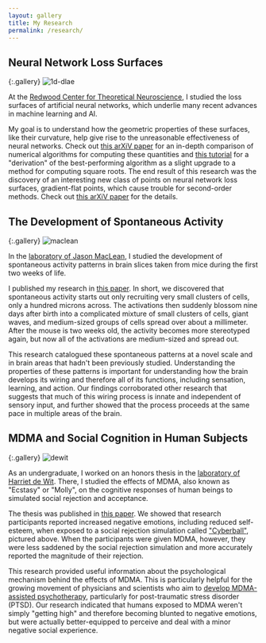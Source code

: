 ```yaml
---
layout: gallery
title: My Research
permalink: /research/
---
```


## Neural Network Loss Surfaces

{:.gallery}
![1d-dlae]

At the
[Redwood Center for Theoretical Neuroscience](http://redwood.berkeley.edu/),
I studied the loss surfaces of artificial neural networks,
which underlie many recent advances in machine learning and AI.

My goal is to understand how the geometric properties of these surfaces,
like their curvature,
help give rise to the unreasonable effectiveness of neural networks.
Check out
[this arXiV paper](https://arxiv.org/abs/1901.10603)
for an in-depth comparison of numerical algorithms
for computing these quantities
and
[this tutorial](https://arxiv.org/abs/1906.05273)
for a "derivation" of the best-performing algorithm
as a slight upgrade to a method for computing square roots.
The end result of this research
was the discovery of an interesting new class of points
on neural network loss surfaces,
gradient-flat points,
which cause trouble for second-order methods.
Check out
[this arXiV paper](https://arxiv.org/abs/2003.10397)
for the details.

## The Development of Spontaneous Activity

{:.gallery}
![maclean]

In the [laboratory of Jason MacLean](http://macleanlab.com),
I studied the development of spontaneous activity patterns
in brain slices taken from mice during the first two weeks of life.

I published my research in [this paper](http://dx.doi.org/10.1152/jn.00172.2016).
In short, we discovered that spontaneous activity starts out
only recruiting very small clusters of cells, only a hundred microns across.
The activations then suddenly blossom nine days after birth
into a complicated mixture of small clusters of cells,
giant waves, and medium-sized groups of cells spread over about a millimeter.
After the mouse is two weeks old, the activity becomes more stereotyped again,
but now all of the activations are medium-sized and spread out.

This research catalogued these spontaneous patterns
at a novel scale and in brain areas that hadn't been previously studied.
Understanding the properties of these patterns is important for
understanding how the brain develops its wiring and therefore all of its functions,
including sensation, learning, and action.
Our findings corroborated other research that suggests that much of this wiring process
is innate and independent of sensory input, and further showed that the process
proceeds at the same pace in multiple areas of the brain.

## MDMA and Social Cognition in Human Subjects

{:.gallery}
![dewit]

As an undergraduate, I worked on an honors thesis in the
[laboratory of Harriet de Wit](http://psychiatry.bsd.uchicago.edu/hbpl/).
There, I studied the effects of MDMA, also known as "Ecstasy" or "Molly",
on the cognitive responses of human beings to simulated social rejection and acceptance.

The thesis was published in [this paper](http://www.ncbi.nlm.nih.gov/pubmed/24316346).
We showed that research participants reported increased negative emotions,
including reduced self-esteem,
when exposed to a social rejection simulation called
["Cyberball"](https://cyberball.wikispaces.com/),
pictured above.
When the participants were given MDMA, however,
they were less saddened by the social rejection simulation
and more accurately reported the magnitude of their rejection.

This research provided useful information about the psychological mechanism
behind the effects of MDMA.
This is particularly helpful for the growing movement of physicians and scientists
who aim to [develop MDMA-assisted psychotherapy](http://www.maps.org/research/mdma?id=5374),
particularly for post-traumatic stress disorder (PTSD).
Our research indicated that humans exposed to MDMA weren't simply "getting high"
and therefore becoming blunted to negative emotions,
but were actually better-equipped to perceive and deal with a minor
negative social experience.

[1d-dlae]: {{site.imgurl}}/1d-dlae.png
[maclean]: {{site.imgurl}}/maclean.png
[dewit]: {{site.imgurl}}/dewit.png
